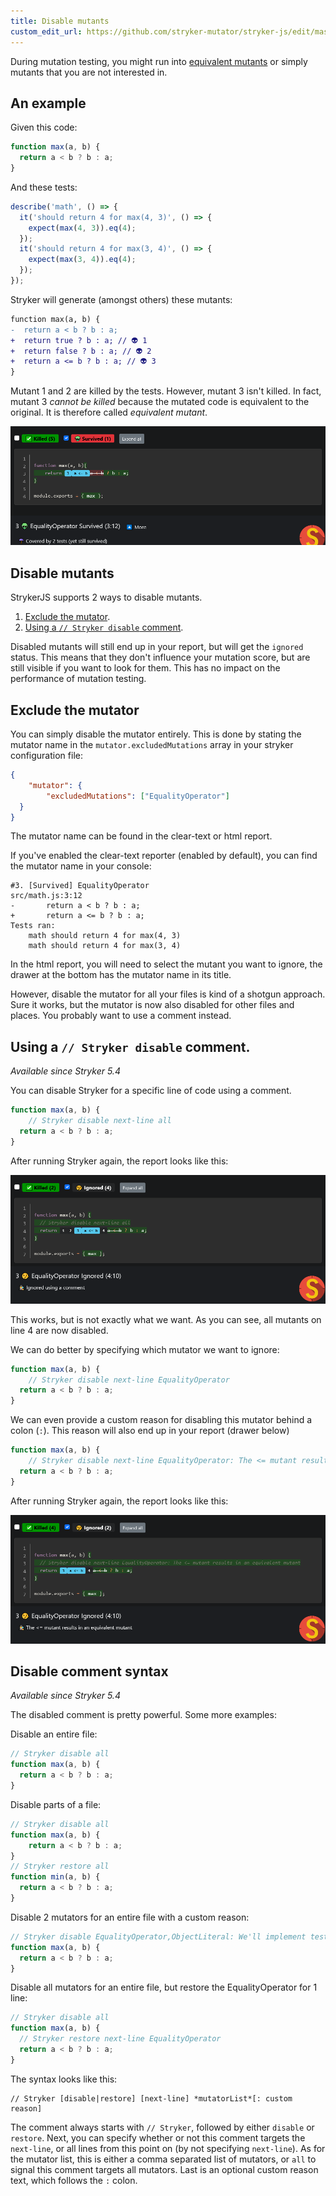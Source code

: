 ```yaml
---
title: Disable mutants
custom_edit_url: https://github.com/stryker-mutator/stryker-js/edit/master/docs/disable-mutants.md
---
```


During mutation testing, you might run into [equivalent mutants](../../mutation-testing-elements/equivalent-mutants) or simply mutants that you are not interested in.

## An example

Given this code:

```js
function max(a, b) {
  return a < b ? b : a;
}
```

And these tests:

```js
describe('math', () => {
  it('should return 4 for max(4, 3)', () => {
    expect(max(4, 3)).eq(4);
  });
  it('should return 4 for max(3, 4)', () => {
    expect(max(3, 4)).eq(4);
  });
});
```

Stryker will generate (amongst others) these mutants:

```diff
function max(a, b) {
-  return a < b ? b : a;
+  return true ? b : a; // 👽 1
+  return false ? b : a; // 👽 2
+  return a <= b ? b : a; // 👽 3
}
```

Mutant 1 and 2 are killed by the tests. However, mutant 3 isn't killed. In fact, mutant 3 _cannot be killed_ because the mutated code is equivalent to the original. It is therefore called _equivalent mutant_.

![equivalent mutant](./images/disable-mutants-equivalent-mutant.png)

## Disable mutants

StrykerJS supports 2 ways to disable mutants.

1. [Exclude the mutator](#exclude-the-mutator).
2. [Using a `// Stryker disable` comment](#using-a--stryker-disable-comment).

Disabled mutants will still end up in your report, but will get the `ignored` status. This means that they don't influence your mutation score, but are still visible if you want to look for them. This has no impact on the performance of mutation testing.

## Exclude the mutator

You can simply disable the mutator entirely. This is done by stating the mutator name in the `mutator.excludedMutations` array in your stryker configuration file:

```json
{
    "mutator": {
        "excludedMutations": ["EqualityOperator"]
  }
}
```

The mutator name can be found in the clear-text or html report. 

If you've enabled the clear-text reporter (enabled by default), you can find the mutator name in your console:

```
#3. [Survived] EqualityOperator
src/math.js:3:12
-       return a < b ? b : a;
+       return a <= b ? b : a;
Tests ran:
    math should return 4 for max(4, 3)
    math should return 4 for max(3, 4)
```

In the html report, you will need to select the mutant you want to ignore, the drawer at the bottom has the mutator name in its title.

However, disable the mutator for all your files is kind of a shotgun approach. Sure it works, but the mutator is now also disabled for other files and places. You probably want to use a comment instead.

## Using a `// Stryker disable` comment.

_Available since Stryker 5.4_

You can disable Stryker for a specific line of code using a comment.


```js
function max(a, b) {
    // Stryker disable next-line all
  return a < b ? b : a;
}
```

After running Stryker again, the report looks like this:

![disable all](./images/disable-mutants-disable-all.png)

This works, but is not exactly what we want. As you can see, all mutants on line 4 are now disabled. 

We can do better by specifying which mutator we want to ignore:

```js
function max(a, b) {
    // Stryker disable next-line EqualityOperator
  return a < b ? b : a;
}
```

We can even provide a custom reason for disabling this mutator behind a colon (`:`). This reason will also end up in your report (drawer below)

```js
function max(a, b) {
    // Stryker disable next-line EqualityOperator: The <= mutant results in an equivalent mutant
  return a < b ? b : a;
}
```

After running Stryker again, the report looks like this:

![disable equality operator](./images/disable-mutants-disable-equality-operator.png)

## Disable comment syntax

_Available since Stryker 5.4_

The disabled comment is pretty powerful. Some more examples:

Disable an entire file:

```js
// Stryker disable all
function max(a, b) {
  return a < b ? b : a;
}
```

Disable parts of a file:

```js
// Stryker disable all
function max(a, b) {
    return a < b ? b : a;
}
// Stryker restore all
function min(a, b) {
  return a < b ? b : a;
}
```

Disable 2 mutators for an entire file with a custom reason:

```js
// Stryker disable EqualityOperator,ObjectLiteral: We'll implement tests for these next sprint
function max(a, b) {
  return a < b ? b : a;
}
```

Disable all mutators for an entire file, but restore the EqualityOperator for 1 line:

```js
// Stryker disable all
function max(a, b) {
  // Stryker restore next-line EqualityOperator
  return a < b ? b : a;
}
```

The syntax looks like this:

```
// Stryker [disable|restore] [next-line] *mutatorList*[: custom reason]
```

The comment always starts with `// Stryker`, followed by either `disable` or `restore`. Next, you can specify whether or not this comment targets the `next-line`, or all lines from this point on (by not specifying `next-line`). As for the mutator list, this is either a comma separated list of mutators, or `all` to signal this comment targets all mutators. Last is an optional custom reason text, which follows the `:` colon.

